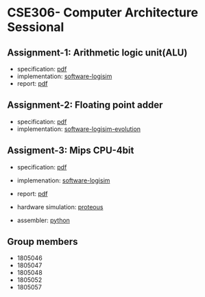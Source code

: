 # CSE306- Computer Architecture Sessional

## Assignment-1: Arithmetic logic unit(ALU)
- specification: [pdf](./assignment1-alu/CSE_306_Assignment_specification.pdf)
- implementation: [software-logisim](./assignment1-alu/A2_Group_4/)
- report: [pdf](./assignment1-alu/CSE306-4-bit-ALU-v1.pdf)

## Assignment-2: Floating point adder
- specification: [pdf](./assignment2-floating-point-adder/Assignment_2_Version-0.pdf)
- implementation: [software-logisim-evolution](./assignment2-floating-point-adder/A2_group4/)

## Assigment-3: Mips CPU-4bit
- specification: [pdf](./assignment3-4-bit-mips-cpu/instruction.pdf)
- implemenation: [software-logisim](./assignment3-4-bit-mips-cpu/A2_4__Submission/A2_4_Simulation/)
- report: [pdf](./assignment3-4-bit-mips-cpu/A2_4__Submission/A2_4_Report.pdf)

- hardware simulation: [proteous](./assignment3-4-bit-mips-cpu/A2_4__Submission/A2_4_Necessary_Content/ATMega32_Simulation_Files/)
- assembler: [python](./assignment3-4-bit-mips-cpu/A2_4__Submission/A2_4_Necessary_Content/Assembler/)

## Group members
- 1805046
- 1805047
- 1805048
- 1805052
- 1805057